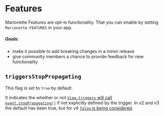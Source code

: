 # Features

Marionette Features are opt-in functionality. That you can enable by setting `Marionette.FEATURES` in your app.

##### Goals:
+ make it possible to add breaking changes in a minor release
+ give community members a chance to provide feedback for new functionality

## `triggersStopPropagating`

This flag is set to `true` by default.

It indicates the whether or not [`View.triggers` will call `event.stopPropagating()`](./marionette.view.md#view-triggers-event-object) if not explicitly defined by the trigger.
In v2 and v3 the default has been true, but for v4 [`false` is being considered](https://github.com/marionettejs/backbone.marionette/issues/2926).
